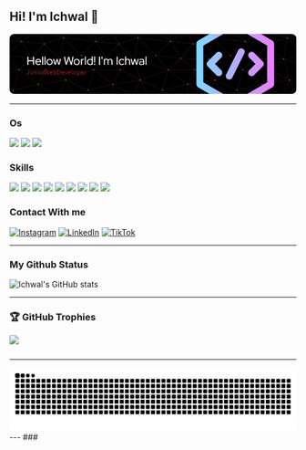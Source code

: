 ## Hi! I'm Ichwal 👋


![Ichwal](img/github-header-image.png)

---
### Os
<img src="https://img.shields.io/badge/Windows_11-0078d4?style=for-the-badge&logo=windows-11&logoColor=white" /> <img src="https://img.shields.io/badge/Ubuntu-E95420?style=for-the-badge&logo=ubuntu&logoColor=white" /> <img src="https://img.shields.io/badge/Debian-A81D33?style=for-the-badge&logo=debian&logoColor=white" />




### Skills
<img src="https://img.shields.io/badge/HTML5-E34F26?style=for-the-badge&logo=html5&logoColor=white" /> <img src="https://img.shields.io/badge/CSS3-1572B6?style=for-the-badge&logo=css3&logoColor=white" /> <img src="https://img.shields.io/badge/Bootstrap-563D7C?style=for-the-badge&logo=bootstrap&logoColor=white" /> <img src="https://img.shields.io/badge/JavaScript-323330?style=for-the-badge&logo=javascript&logoColor=F7DF1E" /> <img src="https://img.shields.io/badge/React-20232A?style=for-the-badge&logo=react&logoColor=61DAFB" /> <img src="https://img.shields.io/badge/Express%20js-000000?style=for-the-badge&logo=express&logoColor=white" /> <img src="https://img.shields.io/badge/Node%20js-339933?style=for-the-badge&logo=nodedotjs&logoColor=white" /> <img src="https://img.shields.io/badge/MySQL-005C84?style=for-the-badge&logo=mysql&logoColor=white" /> <img src="https://img.shields.io/badge/Laravel-FF2D20?style=for-the-badge&logo=laravel&logoColor=white"/>


### Contact With me
[![Instagram](https://img.shields.io/badge/Instagram-E4405F?style=for-the-badge&logo=instagram&logoColor=white)](https://www.instagram.com/ichwal_mr/) [![LinkedIn](https://img.shields.io/badge/LinkedIn-0077B5?style=for-the-badge&logo=linkedin&logoColor=white)](https://www.linkedin.com/in/ichwal/) [![TikTok](https://img.shields.io/badge/TikTok-000000?style=for-the-badge&logo=tiktok&logoColor=white)](https://www.tiktok.com/@__one_december)

---
### My Github Status
![Ichwal's GitHub stats](https://github-readme-stats.vercel.app/api?username=ichwalM&show_icons=true&theme=radical)

---
###

### 🏆 GitHub Trophies
![](https://github-profile-trophy.vercel.app/?username=ichwalM&theme=radical&no-frame=false&no-bg=true&margin-w=4)

###
---

<img src="https://raw.githubusercontent.com/ichwalM/ichwalM/output/snake.svg" alt="Snake animation" />
---
###
<!--
**ichwalM/ichwalM** is a ✨ _special_ ✨ repository because its `README.md` (this file) appears on your GitHub profile.

Here are some ideas to get you started:

- 🔭 I’m currently working on ...
- 🌱 I’m currently learning ...
- 👯 I’m looking to collaborate on ...
- 🤔 I’m looking for help with ...
- 💬 Ask me about ...
- 📫 How to reach me: ...
- 😄 Pronouns: ...
- ⚡ Fun fact: ...
-->
